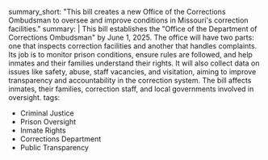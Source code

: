 summary_short: "This bill creates a new Office of the Corrections Ombudsman to oversee and improve conditions in Missouri's correction facilities."
summary: |
  This bill establishes the "Office of the Department of Corrections Ombudsman" by June 1, 2025. The office will have two parts: one that inspects correction facilities and another that handles complaints. Its job is to monitor prison conditions, ensure rules are followed, and help inmates and their families understand their rights. It will also collect data on issues like safety, abuse, staff vacancies, and visitation, aiming to improve transparency and accountability in the correction system. The bill affects inmates, their families, correction staff, and local governments involved in oversight.
tags:
  - Criminal Justice
  - Prison Oversight
  - Inmate Rights
  - Corrections Department
  - Public Transparency
